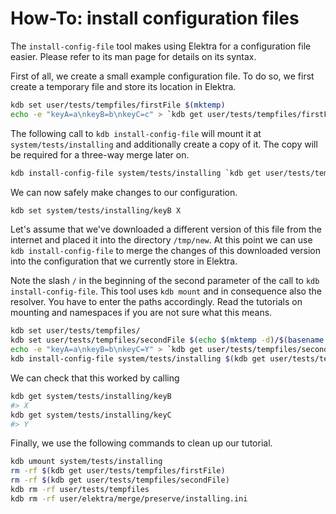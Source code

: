 # How-To: install configuration files

The `install-config-file` tool makes using Elektra for a configuration file easier.
Please refer to its man page for details on its syntax.

First of all, we create a small example configuration file.
To do so, we first create a temporary file and store its location in Elektra.

```sh
kdb set user/tests/tempfiles/firstFile $(mktemp)
echo -e "keyA=a\nkeyB=b\nkeyC=c" > `kdb get user/tests/tempfiles/firstFile`
```

The following call to `kdb install-config-file` will mount it at `system/tests/installing` and additionally create a copy of it.
The copy will be required for a three-way merge later on.

```sh
kdb install-config-file system/tests/installing `kdb get user/tests/tempfiles/firstFile` ini
```

We can now safely make changes to our configuration.

```sh
kdb set system/tests/installing/keyB X
```

Let's assume that we've downloaded a different version of this file from the internet and placed it into the directory `/tmp/new`.
At this point we can use `kdb install-config-file` to merge the changes of this downloaded version into the configuration that we currently store in Elektra.

Note the slash `/` in the beginning of the second parameter of the call to `kdb install-config-file`.
This tool uses `kdb mount` and in consequence also the resolver.
You have to enter the paths accordingly.
Read the tutorials on mounting and namespaces if you are not sure what this means.

```sh
kdb set user/tests/tempfiles/
kdb set user/tests/tempfiles/secondFile $(echo $(mktemp -d)/$(basename $(kdb get user/tests/tempfiles/firstFile)))
echo -e "keyA=a\nkeyB=b\nkeyC=Y" > `kdb get user/tests/tempfiles/secondFile`
kdb install-config-file system/tests/installing $(kdb get user/tests/tempfiles/secondFile) ini
```

We can check that this worked by calling

```sh
kdb get system/tests/installing/keyB
#> X
kdb get system/tests/installing/keyC
#> Y
```

Finally, we use the following commands to clean up our tutorial.

```sh
kdb umount system/tests/installing
rm -rf $(kdb get user/tests/tempfiles/firstFile)
rm -rf $(kdb get user/tests/tempfiles/secondFile)
kdb rm -rf user/tests/tempfiles
kdb rm -rf user/elektra/merge/preserve/installing.ini
```
